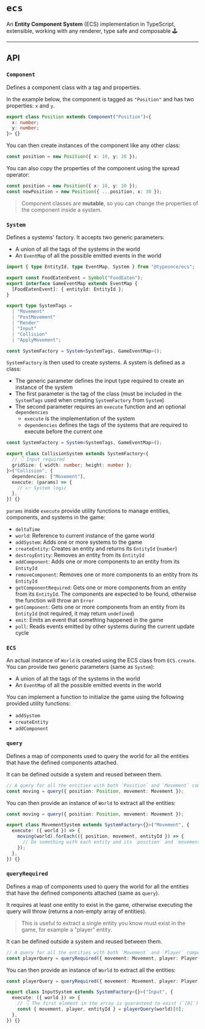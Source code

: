 # `ecs`
An **Entity Component System** (ECS) implementation in TypeScript, extensible, working with any renderer, type safe and composable 🕹️

***

## API

### `Component`
Defines a component class with a tag and properties.

In the example below, the component is tagged as `"Position"` and has two properties: `x` and `y`.

```ts
export class Position extends Component("Position")<{
  x: number;
  y: number;
}> {}
```

You can then create instances of the component like any other class:

```ts
const position = new Position({ x: 10, y: 20 });
```

You can also copy the properties of the component using the spread operator:

```ts
const position = new Position({ x: 10, y: 20 });
const newPosition = new Position({ ...position, x: 30 });
```

> Component classes are **mutable**, so you can change the properties of the component inside a system.


### `System`
Defines a systems' factory. It accepts two generic parameters:
- A union of all the tags of the systems in the world
- An `EventMap` of all the possible emitted events in the world

```ts
import { type EntityId, type EventMap, System } from "@typeonce/ecs";

export const FoodEatenEvent = Symbol("FoodEaten");
export interface GameEventMap extends EventMap {
  [FoodEatenEvent]: { entityId: EntityId };
}

export type SystemTags =
  | "Movement"
  | "PostMovement"
  | "Render"
  | "Input"
  | "Collision"
  | "ApplyMovement";

const SystemFactory = System<SystemTags, GameEventMap>();
```

`SystemFactory` is then used to create systems. A system is defined as a class:
- The generic parameter defines the input type required to create an instance of the system
- The first parameter is the tag of the class (must be included in the `SystemTags` used when creating `SystemFactory` from `System`)
- The second parameter requires an `execute` function and an optional `dependencies`
  - `execute` is the implementation of the system
  - `dependencies` defines the tags of the systems that are required to execute before the current one

```ts
const SystemFactory = System<SystemTags, GameEventMap>();

export class CollisionSystem extends SystemFactory<{
  // 👇 Input required
  gridSize: { width: number; height: number };
}>("Collision", {
  dependencies: ["Movement"],
  execute: (params) => {
    // 👉 System logic
  },
}) {}
```

`params` inside `execute` provide utility functions to manage entities, components, and systems in the game:
- `deltaTime`
- `world`: Reference to current instance of the game world
- `addSystem`: Adds one or more systems to the game
- `createEntity`: Creates an entity and returns its `EntityId` (`number`)
- `destroyEntity`: Removes an entity from its `EntityId`
- `addComponent`: Adds one or more components to an entity from its `EntityId`
- `removeComponent`: Removes one or more components to an entity from its `EntityId`
- `getComponentRequired`: Gets one or more components from an entity from its `EntityId`. The components are expected to be found, otherwise the function will throw an `Error`
- `getComponent`: Gets one or more components from an entity from its `EntityId` (not required, it may return `undefined`)
- `emit`: Emits an event that something happened in the game
- `poll`: Reads events emitted by other systems during the current update cycle

### `ECS`
An actual instance of `World` is created using the ECS class from `ECS.create`. You can provide two generic parameters (same as `System`):
- A union of all the tags of the systems in the world
- An `EventMap` of all the possible emitted events in the world

You can implement a function to initialize the game using the following provided utility functions:
- `addSystem`
- `createEntity`
- `addComponent`

### `query`
Defines a map of components used to query the world for all the entities that have the defined components attached.

It can be defined outside a system and reused between them.

```ts
// A query for all the entities with both `Position` and `Movement` components
const moving = query({ position: Position, movement: Movement });
```

You can then provide an instance of `World` to extract all the entities:

```ts
const moving = query({ position: Position, movement: Movement });

export class MovementSystem extends SystemFactory<{}>("Movement", {
  execute: ({ world }) => {
    moving(world).forEach(({ position, movement, entityId }) => {
      // Do something with each entity and its `position` and `movement` components
    });
  },
}) {}
```

### `queryRequired`
Defines a map of components used to query the world for all the entities that have the defined components attached (same as `query`).

It requires at least one entity to exist in the game, otherwise executing the query will throw (returns a non-empty array of entities).

> This is useful to extract a single entity you know must exist in the game, for example a "player" entity.

It can be defined outside a system and reused between them.

```ts
// A query for all the entities with both `Movement` and `Player` components
const playerQuery = queryRequired({ movement: Movement, player: Player });
```

You can then provide an instance of `World` to extract all the entities:

```ts
const playerQuery = queryRequired({ movement: Movement, player: Player });

export class InputSystem extends SystemFactory<{}>("Input", {
  execute: ({ world }) => {
    // 👇 The first element in the array is guaranteed to exist (`[0]`)
    const { movement, player, entityId } = playerQuery(world)[0];
  },
}) {}
```